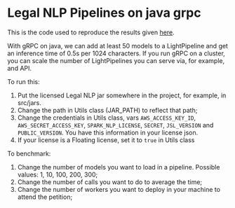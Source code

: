 # Legal NLP Pipelines on java grpc
This is the code used to reproduce the results given [here](https://medium.com/@jjmcarrascosa/low-latency-real-time-legal-ai-with-spark-nlp-on-grpc-a2f9b899de92).

With gRPC on java, we can add at least 50 models to a LightPipeline and get an inference time of 0.5s per 1024 characters.
If you run gRPC on a cluster, you can scale the number of LightPipelines you can serve via, for example, and API.

To run this:
1) Put the licensed Legal NLP jar somewhere in the project, for example, in src/jars.
2) Change the path in Utils class (JAR_PATH) to reflect that path;
3) Change the credentials in Utils class, vars `AWS_ACCESS_KEY_ID`, `AWS_SECRET_ACCESS_KEY`, `SPARK_NLP_LICENSE`, `SECRET`, `JSL_VERSION` and `PUBLIC_VERSION`. You have this information in your license json.
4) If your license is a Floating license, set it to `true` in Utils class

To benchmark:
1) Change the number of models you want to load in a pipeline. Possible values: 1, 10, 100, 200, 300;
2) Change the number of calls you want to do to average the time;
3) Change the number of workers you want to deploy in your machine to attend the petition;
